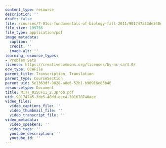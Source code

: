 ```yaml
---
content_type: resource
description: ''
draft: false
file: /courses/7-01sc-fundamentals-of-biology-fall-2011/901747a53de540ddeec4301678740aee_MIT7_01SCF11_2.3prob.pdf
file_size: 199756
file_type: application/pdf
image_metadata:
  caption: ''
  credit: ''
  image-alt: ''
learning_resource_types:
- Problem Sets
license: https://creativecommons.org/licenses/by-nc-sa/4.0/
ocw_type: OCWFile
parent_title: Transcription, Translation
parent_type: CourseSection
parent_uid: 5e1363df-9828-a8e6-52b1-b90916e83b46
resourcetype: Document
title: MIT7_01SCF11_2.3prob.pdf
uid: 901747a5-3de5-40dd-eec4-301678740aee
video_files:
  video_captions_file: ''
  video_thumbnail_file: ''
  video_transcript_file: ''
video_metadata:
  video_speakers: ''
  video_tags: ''
  youtube_description: ''
  youtube_id: ''
---
```

